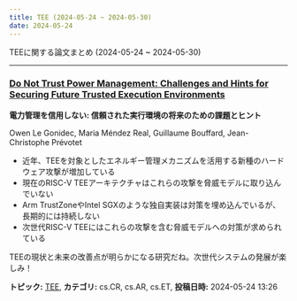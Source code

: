 ```yaml
---
title: TEE (2024-05-24 ~ 2024-05-30)
date: 2024-05-24
---
```


TEEに関する論文まとめ (2024-05-24 ~ 2024-05-30)


- - -

### [Do Not Trust Power Management: Challenges and Hints for Securing Future Trusted Execution Environments](http://arxiv.org/abs/2405.15537)

**電力管理を信用しない: 信頼された実行環境の将来のための課題とヒント**

Owen Le Gonidec, Maria Méndez Real, Guillaume Bouffard, Jean-Christophe Prévotet

- 近年、TEEを対象としたエネルギー管理メカニズムを活用する新種のハードウェア攻撃が増加している
- 現在のRISC-V TEEアーキテクチャはこれらの攻撃を脅威モデルに取り込んでいない
- Arm TrustZoneやIntel SGXのような独自実装は対策を埋め込んでいるが、長期的には持続しない
- 次世代RISC-V TEEにはこれらの攻撃を含む脅威モデルへの対策が求められている

TEEの現状と未来の改善点が明らかになる研究だね。次世代システムの発展が楽しみ！



**トピック:** [TEE](../../tee), **カテゴリ:** cs.CR, cs.AR, cs.ET, **投稿日時:** 2024-05-24 13:26
